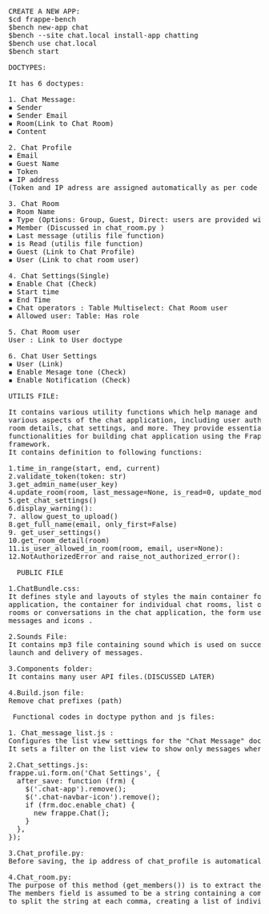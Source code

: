 <pre>

CREATE A NEW APP:
$cd frappe-bench
$bench new-app chat
$bench --site chat.local install-app chatting
$bench use chat.local
$bench start

DOCTYPES:
  
It has 6 doctypes: 

1. Chat Message:
▪︎ Sender
▪︎ Sender Email
▪︎ Room(Link to Chat Room)
▪︎ Content 

2. Chat Profile 
▪︎ Email
▪︎ Guest Name
▪︎ Token
▪︎ IP address
(Token and IP adress are assigned automatically as per code in chat_profile.py file)

3. Chat Room
▪︎ Room Name
▪︎ Type (Options: Group, Guest, Direct: users are provided with only 2 options:Group and Direct)
▪︎ Member (Discussed in chat_room.py )
▪︎ Last message (utilis file function)
▪︎ is Read (utilis file function)
▪︎ Guest (Link to Chat Profile)
▪︎ User (Link to chat room user)

4. Chat Settings(Single)
▪︎ Enable Chat (Check)
▪︎ Start time
▪︎ End Time
▪︎ Chat operators : Table Multiselect: Chat Room user 
▪︎ Allowed user: Table: Has role 

5. Chat Room user
User : Link to User doctype

6. Chat User Settings
▪︎ User (Link)
▪︎ Enable Mesage tone (Check)
▪︎ Enable Notification (Check)

UTILIS FILE:
  
It contains various utility functions which help manage and control
various aspects of the chat application, including user authorization,
room details, chat settings, and more. They provide essential
functionalities for building chat application using the Frappe
framework.
It contains definition to following functions:

1.time_in_range(start, end, current)
2.validate_token(token: str)
3.get_admin_name(user_key)
4.update_room(room, last_message=None, is_read=0, update_modified=True)
5.get_chat_settings()
6.display_warning():
7. allow_guest_to_upload()
8.get_full_name(email, only_first=False)
9. get_user_settings()
10.get_room_detail(room)
11.is_user_allowed_in_room(room, email, user=None):
12.NotAuthorizedError and raise_not_authorized_error():

  PUBLIC FILE

1.ChatBundle.css:
It defines style and layouts of styles the main container for the chat
application, the container for individual chat rooms, list of chat
rooms or conversations in the chat application, the form used to send
messages and icons .

2.Sounds File:
It contains mp3 file containing sound which is used on successful
launch and delivery of messages.

3.Components folder:
It contains many user API files.(DISCUSSED LATER)

4.Build.json file:
Remove chat prefixes (path)

 Functional codes in doctype python and js files:

1. Chat_message_list.js : 
Configures the list view settings for the "Chat Message" doctype in Frappe. 
It sets a filter on the list view to show only messages where the "sender_email" field is equal to the current user's email address 

2.Chat_settings.js:
frappe.ui.form.on('Chat Settings', {
  after_save: function (frm) {
    $('.chat-app').remove();
    $('.chat-navbar-icon').remove();
    if (frm.doc.enable_chat) {
      new frappe.Chat();
    }
  },
});

3.Chat_profile.py:
Before saving, the ip address of chat_profile is automatically set to local_ip_address and hash is generated.

4.Chat_room.py:
The purpose of this method (get_members()) is to extract the members of a chat room from the members field and return them as a list.
The members field is assumed to be a string containing a comma-separated list of user names.It uses the split(",") method
to split the string at each comma, creating a list of individual member names and then strip them of leading and trailing spaces.

  

  
 


